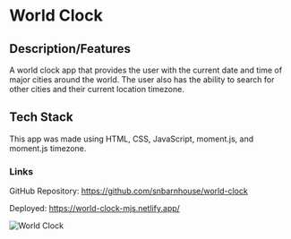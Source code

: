 # World Clock

## Description/Features

A world clock app that provides the user with the current date and time of major cities around the world. The user also has the ability to search for other cities and their current location timezone.

## Tech Stack

This app was made using HTML, CSS, JavaScript, moment.js, and moment.js timezone.

### Links

GitHub Repository: https://github.com/snbarnhouse/world-clock

Deployed:  https://world-clock-mjs.netlify.app/


![World Clock](https://user-images.githubusercontent.com/77131387/222772856-32c14b5d-7155-400f-963b-aedb9e0b00d6.png)